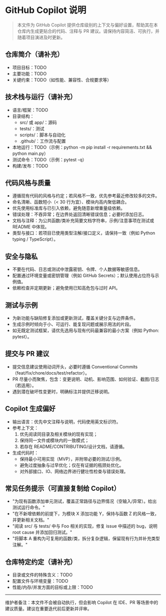 # GitHub Copilot 说明

> 本文件为 GitHub Copilot 提供仓库级别的上下文与偏好设置，帮助其在本仓库内生成更贴合的代码、注释与 PR 建议。请保持内容简洁、可执行，并随着项目演进及时更新。

## 仓库简介（请补充）
- 项目目标：TODO
- 主要功能：TODO
- 关键约束：TODO（如性能、兼容性、合规要求等）

## 技术栈与运行（请补充）
- 语言/框架：TODO
- 目录结构：
  - src/ 或 app/：源码
  - tests/：测试
  - scripts/：脚本与自动化
  - .github/：工作流与配置
- 本地运行：TODO（示例：python -m pip install -r requirements.txt && python main.py）
- 测试命令：TODO（示例：pytest -q）
- 构建/发布：TODO

## 代码风格与质量
- 遵循现有代码的风格与约定；若风格不一致，优先参考最近修改较多的文件。
- 命名清晰、函数短小（< 30 行为宜）、模块内高内聚低耦合。
- 优先使用标准库与已引入依赖，避免随意新增重量级依赖。
- 错误处理：不吞异常；在边界处返回清晰错误信息；必要时添加日志。
- 文档与注释：为公共函数/类补充简要文档字符串，示例/注意事项在测试或 README 中体现。
- 类型与接口：若项目已使用类型注解/接口定义，请保持一致（例如 Python typing / TypeScript）。

## 安全与隐私
- 不要在代码、日志或测试中泄露密钥、令牌、个人数据等敏感信息。
- 配置通过环境变量或密钥管理（例如 GitHub Secrets）；默认使用占位符与示例值。
- 依赖检查并定期更新；避免使用已知高危包与过时 API。

## 测试与示例
- 为新功能与缺陷修复添加或更新测试，覆盖关键分支与边界条件。
- 生成示例时倾向于小、可运行、能复现问题或展示用法的片段。
- 如无既定测试框架，请优先选用与现有代码最兼容的最小方案（例如 Python: pytest）。

## 提交与 PR 建议
- 提交信息建议使用动词开头，必要时遵循 Conventional Commits（feat/fix/chore/docs/test/refactor）。
- PR 尽量小而聚焦，包含：变更说明、动机、影响范围、如何验证、截图/日志（若适用）。
- 遇到潜在破坏性变更时，明确标注并提供迁移说明。

## Copilot 生成偏好
- 输出语言：优先中文注释与说明，代码使用英文标识符。
- 参考上下文：
  1) 优先阅读同目录及相关模块的现有实现；
  2) 保持同一文件或模块内的一致模式；
  3) 若存在 README/CONTRIBUTING/设计文档，请遵循。
- 生成代码时：
  - 保持最小可用实现（MVP），并附带必要的测试/示例。
  - 避免过度抽象与过早优化；仅在有证据的瓶颈处优化。
  - 对外部接口、IO、网络边界进行健壮性检查与错误处理。

## 常见任务提示（可直接复制给 Copilot）
- "为现有函数添加单元测试，覆盖正常路径与边界情况（空输入/异常）。给出测试运行命令。"
- "在不新增依赖的前提下，为模块 X 添加功能 Y，保持与函数 Z 的风格一致，并更新相关文档。"
- "阅读 src/ 与 tests/ 中与 Foo 相关的实现，修复 issue 中描述的 bug，说明 root cause 并添加回归测试。"
- "将脚本 A 重构为可复用的函数/类，拆分复杂逻辑，保留现有行为并补充类型注解。"

## 仓库特定约定（请补充）
- 目录或文件的特殊含义：TODO
- 配置文件与环境变量：TODO
- 性能/内存/并发方面的目标或上限：TODO

---
维护者备注：本文件不会被自动执行，但会影响 Copilot 在 IDE、PR 等场景中的建议质量。建议在重要迭代前后更新并评审。